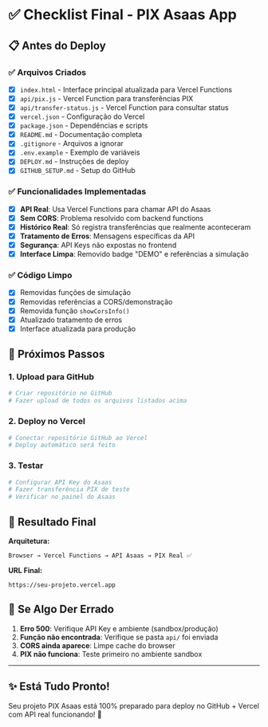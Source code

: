 # ✅ Checklist Final - PIX Asaas App

## 📋 Antes do Deploy

### ✅ Arquivos Criados
- [x] `index.html` - Interface principal atualizada para Vercel Functions
- [x] `api/pix.js` - Vercel Function para transferências PIX
- [x] `api/transfer-status.js` - Vercel Function para consultar status
- [x] `vercel.json` - Configuração do Vercel
- [x] `package.json` - Dependências e scripts
- [x] `README.md` - Documentação completa
- [x] `.gitignore` - Arquivos a ignorar
- [x] `.env.example` - Exemplo de variáveis
- [x] `DEPLOY.md` - Instruções de deploy
- [x] `GITHUB_SETUP.md` - Setup do GitHub

### ✅ Funcionalidades Implementadas
- [x] **API Real**: Usa Vercel Functions para chamar API do Asaas
- [x] **Sem CORS**: Problema resolvido com backend functions
- [x] **Histórico Real**: Só registra transferências que realmente aconteceram
- [x] **Tratamento de Erros**: Mensagens específicas da API
- [x] **Segurança**: API Keys não expostas no frontend
- [x] **Interface Limpa**: Removido badge "DEMO" e referências a simulação

### ✅ Código Limpo
- [x] Removidas funções de simulação
- [x] Removidas referências a CORS/demonstração
- [x] Removida função `showCorsInfo()`
- [x] Atualizado tratamento de erros
- [x] Interface atualizada para produção

## 🚀 Próximos Passos

### 1. Upload para GitHub
```bash
# Criar repositório no GitHub
# Fazer upload de todos os arquivos listados acima
```

### 2. Deploy no Vercel
```bash
# Conectar repositório GitHub ao Vercel
# Deploy automático será feito
```

### 3. Testar
```bash
# Configurar API Key do Asaas
# Fazer transferência PIX de teste
# Verificar no painel do Asaas
```

## 🎯 Resultado Final

**Arquitetura:**
```
Browser → Vercel Functions → API Asaas → PIX Real ✅
```

**URL Final:**
```
https://seu-projeto.vercel.app
```

## 🔧 Se Algo Der Errado

1. **Erro 500**: Verifique API Key e ambiente (sandbox/produção)
2. **Função não encontrada**: Verifique se pasta `api/` foi enviada
3. **CORS ainda aparece**: Limpe cache do browser
4. **PIX não funciona**: Teste primeiro no ambiente sandbox

---

## ✨ Está Tudo Pronto!

Seu projeto PIX Asaas está 100% preparado para deploy no GitHub + Vercel com API real funcionando! 🎉